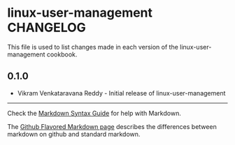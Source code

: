 linux-user-management CHANGELOG
===========================

This file is used to list changes made in each version of the linux-user-management cookbook.


0.1.0
-----
- Vikram Venkataravana Reddy - Initial release of linux-user-management

- - -
Check the [Markdown Syntax Guide](http://daringfireball.net/projects/markdown/syntax) for help with Markdown.

The [Github Flavored Markdown page](http://github.github.com/github-flavored-markdown/) describes the differences between markdown on github and standard markdown.

